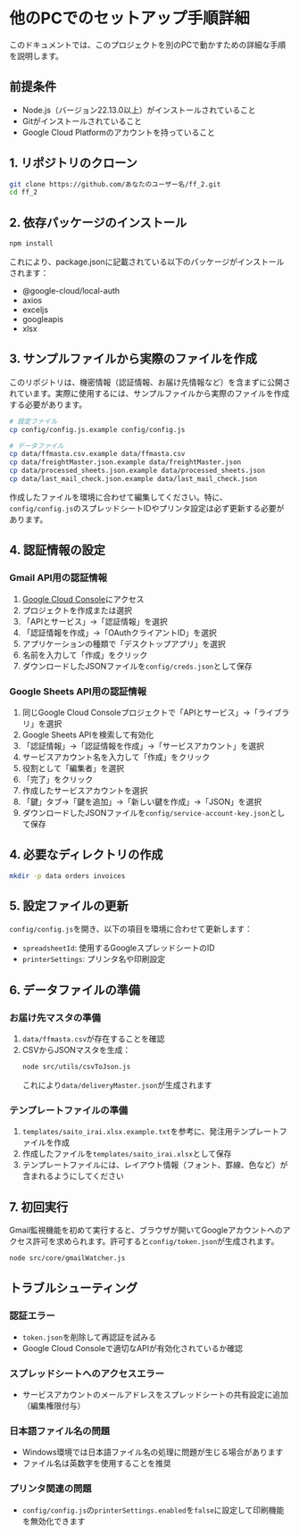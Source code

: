 # 他のPCでのセットアップ手順詳細

このドキュメントでは、このプロジェクトを別のPCで動かすための詳細な手順を説明します。

## 前提条件

- Node.js（バージョン22.13.0以上）がインストールされていること
- Gitがインストールされていること
- Google Cloud Platformのアカウントを持っていること

## 1. リポジトリのクローン

```bash
git clone https://github.com/あなたのユーザー名/ff_2.git
cd ff_2
```

## 2. 依存パッケージのインストール

```bash
npm install
```

これにより、package.jsonに記載されている以下のパッケージがインストールされます：
- @google-cloud/local-auth
- axios
- exceljs
- googleapis
- xlsx

## 3. サンプルファイルから実際のファイルを作成

このリポジトリは、機密情報（認証情報、お届け先情報など）を含まずに公開されています。実際に使用するには、サンプルファイルから実際のファイルを作成する必要があります。

```bash
# 設定ファイル
cp config/config.js.example config/config.js

# データファイル
cp data/ffmasta.csv.example data/ffmasta.csv
cp data/freightMaster.json.example data/freightMaster.json
cp data/processed_sheets.json.example data/processed_sheets.json
cp data/last_mail_check.json.example data/last_mail_check.json
```

作成したファイルを環境に合わせて編集してください。特に、`config/config.js`のスプレッドシートIDやプリンタ設定は必ず更新する必要があります。

## 4. 認証情報の設定

### Gmail API用の認証情報

1. [Google Cloud Console](https://console.cloud.google.com/)にアクセス
2. プロジェクトを作成または選択
3. 「APIとサービス」→「認証情報」を選択
4. 「認証情報を作成」→「OAuthクライアントID」を選択
5. アプリケーションの種類で「デスクトップアプリ」を選択
6. 名前を入力して「作成」をクリック
7. ダウンロードしたJSONファイルを`config/creds.json`として保存

### Google Sheets API用の認証情報

1. 同じGoogle Cloud Consoleプロジェクトで「APIとサービス」→「ライブラリ」を選択
2. Google Sheets APIを検索して有効化
3. 「認証情報」→「認証情報を作成」→「サービスアカウント」を選択
4. サービスアカウント名を入力して「作成」をクリック
5. 役割として「編集者」を選択
6. 「完了」をクリック
7. 作成したサービスアカウントを選択
8. 「鍵」タブ→「鍵を追加」→「新しい鍵を作成」→「JSON」を選択
9. ダウンロードしたJSONファイルを`config/service-account-key.json`として保存

## 4. 必要なディレクトリの作成

```bash
mkdir -p data orders invoices
```

## 5. 設定ファイルの更新

`config/config.js`を開き、以下の項目を環境に合わせて更新します：

- `spreadsheetId`: 使用するGoogleスプレッドシートのID
- `printerSettings`: プリンタ名や印刷設定

## 6. データファイルの準備

### お届け先マスタの準備

1. `data/ffmasta.csv`が存在することを確認
2. CSVからJSONマスタを生成：
   ```bash
   node src/utils/csvToJson.js
   ```
   これにより`data/deliveryMaster.json`が生成されます

### テンプレートファイルの準備

1. `templates/saito_irai.xlsx.example.txt`を参考に、発注用テンプレートファイルを作成
2. 作成したファイルを`templates/saito_irai.xlsx`として保存
3. テンプレートファイルには、レイアウト情報（フォント、罫線、色など）が含まれるようにしてください

## 7. 初回実行

Gmail監視機能を初めて実行すると、ブラウザが開いてGoogleアカウントへのアクセス許可を求められます。許可すると`config/token.json`が生成されます。

```bash
node src/core/gmailWatcher.js
```

## トラブルシューティング

### 認証エラー

- `token.json`を削除して再認証を試みる
- Google Cloud Consoleで適切なAPIが有効化されているか確認

### スプレッドシートへのアクセスエラー

- サービスアカウントのメールアドレスをスプレッドシートの共有設定に追加（編集権限付与）

### 日本語ファイル名の問題

- Windows環境では日本語ファイル名の処理に問題が生じる場合があります
- ファイル名は英数字を使用することを推奨

### プリンタ関連の問題

- `config/config.js`の`printerSettings.enabled`を`false`に設定して印刷機能を無効化できます
